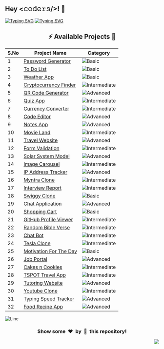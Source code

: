 <h2>Hey <𝚌𝚘𝚍𝚎𝚛𝚜/>! 👋</h2>

[![Typing SVG](https://readme-typing-svg.herokuapp.com?font=Fira+Code&size=60&pause=1000&center=true&vCenter=true&multiline=true&width=1000&height=100&lines=REACT+JS+PROJECTS)](https://git.io/typing-svg)
[![Typing SVG](https://readme-typing-svg.demolab.com?font=Comfortaa&size=65&pause=400&color=18b8d0&center=true&vCenter=true&width=2000&height=200&lines=BASIC+LEVEL+PROJECTS;INTERMEDIATE+LEVEL+PROJECTS;ADVANCED+LEVEL+PROJECTS)](https://git.io/typing-svg)


<div align="center">

## :zap: Available Projects 🎉
<!-- Rules to Add project are as follows:

1. Attach the project name as shown below or you can refer from the README file of Vanilla-JS.
[To Do List](./Basic/To-Do-List)

2. If alignment is distorted, i will manage it. You have just added you project here according to serial number. 

3. Add the category of the project using the provided links below here, according to your project.

![Basic](https://img.shields.io/badge/Basic-00FF00?style=for-the-badge) 
![Intermediate](https://img.shields.io/badge/Intermediate-FFD700?style=for-the-badge) 
![Advanced](https://img.shields.io/badge/Advanced-FF0000?style=for-the-badge) 

-->


| S.No  | Project Name | Category |
|-------|--------------|----------|
|   1   | [Password Generator](./Basic/Password-Generator) | ![Basic](https://img.shields.io/badge/Basic-00FF00?style=for-the-badge) |
|   2   | [To Do List](./Basic/ToDo-List) | ![Basic](https://img.shields.io/badge/Basic-00FF00?style=for-the-badge) |
|   3   | [Weather App](./Basic/Weather-App) | ![Basic](https://img.shields.io/badge/Basic-00FF00?style=for-the-badge) |
|   4   | [Cryptocurrency Finder](./Intermediate/Cryptocurrency-Finder/) | ![Intermediate](https://img.shields.io/badge/Intermediate-FFD700?style=for-the-badge) |
|   5   | [QR Code Generator](./Advanced/Qr-Code-Generator/) | ![Advanced](https://img.shields.io/badge/Advanced-FF0000?style=for-the-badge) |
|   6   | [Quiz App](./Intermediate/Quiz-App/) | ![Intermediate](https://img.shields.io/badge/Intermediate-FFD700?style=for-the-badge) |
|   7   | [Currency Converter](./Intermediate/Currency-Converter/) | ![Intermediate](https://img.shields.io/badge/Intermediate-FFD700?style=for-the-badge) |
|   8   | [Code Editor](./Advanced/Code-Editor/) | ![Advanced](https://img.shields.io/badge/Advanced-FF0000?style=for-the-badge) |
|   9   | [Notes App](./Advanced/Notes-App/) | ![Advanced](https://img.shields.io/badge/Advanced-FF0000?style=for-the-badge) |
|   10  | [Movie Land](./Intermediate/Movie-Land/) | ![Intermediate](https://img.shields.io/badge/Intermediate-FFD700?style=for-the-badge) |
|   11  | [Travel Website](./Advanced/Travel-Website/) | ![Advanced](https://img.shields.io/badge/Advanced-FF0000?style=for-the-badge) |
|   12  | [Form Validation](./Intermediate/Form-Validation/) | ![Intermediate](https://img.shields.io/badge/Intermediate-FFD700?style=for-the-badge) |
|   13  | [Solar System Model](./Advanced/Solar-system-model/) | ![Advanced](https://img.shields.io/badge/Advanced-FF0000?style=for-the-badge) |
|   14  | [Image Carousel](./Intermediate/Image-Carousel) | ![Intermediate](https://img.shields.io/badge/Intermediate-FFD700?style=for-the-badge) |
|   15  | [IP Address Tracker](./Advanced/IP-Address-Tracker/) | ![Advanced](https://img.shields.io/badge/Advanced-FF0000?style=for-the-badge) |
|   16  | [Myntra Clone](./Intermediate/Myntra-Clone) | ![Intermediate](https://img.shields.io/badge/Intermediate-FFD700?style=for-the-badge) |
|   17  | [Interview Report](./Intermediate/Interview-Report/) | ![Intermediate](https://img.shields.io/badge/Intermediate-FFD700?style=for-the-badge) |
|   18  | [Swiggy Clone](./Basic/Swiggy-Clone/) | ![Basic](https://img.shields.io/badge/Basic-00FF00?style=for-the-badge) |
|   19  | [Chat Application](./Advanced/Chat-Application/)  | ![Advanced](https://img.shields.io/badge/Advanced-FF0000?style=for-the-badge) |
|   20  | [Shopping Cart](./Basic/Shopping-Cart/) | ![Basic](https://img.shields.io/badge/Basic-00FF00?style=for-the-badge) |
|   21  | [GitHub Profile Viewer](./Intermediate/GitHub-Profile-Viewer/) | ![Intermediate](https://img.shields.io/badge/Intermediate-FFD700?style=for-the-badge) |
|   22  | [Random Bible Verse](./Intermediate/Random-Bible-Verse/) | ![Intermediate](https://img.shields.io/badge/Intermediate-FFD700?style=for-the-badge) |
|   23  | [Chat Bot](./Intermediate/Chat-Bot/) | ![Intermediate](https://img.shields.io/badge/Intermediate-FFD700?style=for-the-badge) |
|   24  | [Tesla Clone](./Intermediate/Tesla-Clone) | ![Intermediate](https://img.shields.io/badge/Intermediate-FFD700?style=for-the-badge) |
|   25  | [Motivation For The Day](./Basic/Motivation-For-The-Day/) | ![Basic](https://img.shields.io/badge/Basic-00FF00?style=for-the-badge) |
|   26  | [Job Portal](./Advanced/Job-Portal/) | ![Advanced](https://img.shields.io/badge/Advanced-FF0000?style=for-the-badge) |
|   27  | [Cakes n Cookies](./Intermediate/Cakes-N-Cookies/) | ![Intermediate](https://img.shields.io/badge/Intermediate-FFD700?style=for-the-badge) |
|   28  | [TSPOT Travel App](./Intermediate/Tspot-Travel-App/) | ![Intermediate](https://img.shields.io/badge/Intermediate-FFD700?style=for-the-badge) |
|   29  | [Tutoring Website](./Advanced/Tutoring-Website/) | ![Advanced](https://img.shields.io/badge/Advanced-FF0000?style=for-the-badge) |
|   30  | [Youtube Clone](./Intermediate/Youtube-Clone/) | ![Intermediate](https://img.shields.io/badge/Intermediate-FFD700?style=for-the-badge) |
|   31  | [Typing Speed Tracker](./Advanced/Typing-Speed-Tracker/) | ![Advanced](https://img.shields.io/badge/Advanced-FF0000?style=for-the-badge) |
|   32 | [Food Recipe App](./Advanced/Food-Recipe-App/) | ![Advanced](https://img.shields.io/badge/Advanced-FF0000?style=for-the-badge) |

</div>


![Line](https://github.com/Avdhesh-Varshney/WebMasterLog/assets/114330097/4b78510f-a941-45f8-a9d5-80ed0705e847)

<div align="center">
	<h3>Show some &nbsp;❤️&nbsp; by &nbsp;🌟&nbsp; this repository!</h3>
</div>
<a href="#top"><img src="https://img.shields.io/badge/-Back%20to%20Top-red?style=for-the-badge" align="right"/></a>
